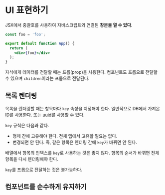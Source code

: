 # UI 표현하기

JSX에서 중괄호를 사용하여 자바스크립트와 연결된 **창문을 열 수 있다.**

```jsx
const foo = 'foo';

export default function App() {
  return (
    <div>{foo}</div>
  );
}
```

자식에게 데이터를 전달할 때는 프롭(prop)을 사용한다. 컴포넌트도 프롭으로 전달할 수 있으며 `children`이라는 프롭으로 전달된다.

## 목록 렌더링

목록을 렌더링할 때는 항목마다 `key` 속성을 지정해야 한다. 일반적으로 DB에서 가져온 ID를 사용한다. 또는 [uuid](https://www.npmjs.com/package/uuid)를 사용할 수 있다.

`key` 규칙은 다음과 같다.

- 형제 간에 고유해야 한다. 전체 앱에서 고유할 필요는 없다.
- 변경되면 안 된다. 즉, 같은 항목은 렌더링 간에 `key`가 바뀌면 안 된다.

배열에서 항목의 인덱스를 `key`로 사용하는 것은 좋지 않다. 항목의 순서가 바뀌면 전체 항목을 다시 렌더링해야 한다.

`key`를 프롭으로 전달하는 것은 불가능하다.

## 컴포넌트를 순수하게 유지하기